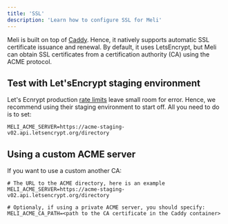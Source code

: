 ```yaml
---
title: 'SSL'
description: 'Learn how to configure SSL for Meli'
---
```


Meli is built on top of [Caddy](https://caddyserver.com/). Hence, it natively supports automatic SSL certificate issuance and renewal. By default, it uses LetsEncrypt, but Meli can obtain SSL certificates from a certification authority (CA) using the ACME protocol.

## Test with Let'sEncrypt staging environment

Let's Ecnrypt production [rate limits](https://letsencrypt.org/docs/rate-limits/) leave small room for error. Hence, we recommend using their staging environment to start off. All you need to do is to set:

```dotenv
MELI_ACME_SERVER=https://acme-staging-v02.api.letsencrypt.org/directory
```

## Using a custom ACME server

If you want to use a custom another CA:

```dotenv
# The URL to the ACME directory, here is an example 
MELI_ACME_SERVER=https://acme-staging-v02.api.letsencrypt.org/directory

# Optionaly, if using a private ACME server, you should specify:
MELI_ACME_CA_PATH=<path to the CA certificate in the Caddy container>
```
